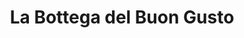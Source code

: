 ---
title: "La Bottega del Buon Gusto"
url: /bad-arolsen/la-bottega-del-buon-gusto/
shop: Supermarkt
---
